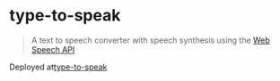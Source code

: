 # type-to-speak
> A text to speech converter with speech synthesis using the [Web Speech API](https://developer.mozilla.org/en-US/docs/Web/API/Web_Speech_API)

Deployed at[type-to-speak](https://ishangarg2596.github.io/type-to-speak/)
